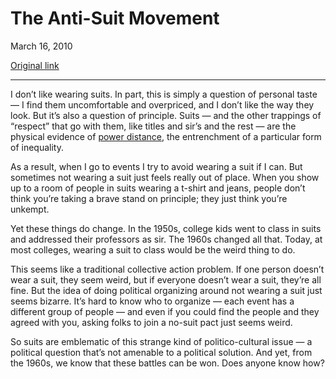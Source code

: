 The Anti-Suit Movement
======================

March 16, 2010

[Original link](http://www.aaronsw.com/weblog/antisuit)

* * * * *

I don’t like wearing suits. In part, this is simply a question of
personal taste — I find them uncomfortable and overpriced, and I don’t
like the way they look. But it’s also a question of principle. Suits —
and the other trappings of “respect” that go with them, like titles and
sir’s and the rest — are the physical evidence of [power
distance](http://en.wikipedia.org/wiki/Geert_Hofstede), the entrenchment
of a particular form of inequality.

As a result, when I go to events I try to avoid wearing a suit if I can.
But sometimes not wearing a suit just feels really out of place. When
you show up to a room of people in suits wearing a t-shirt and jeans,
people don’t think you’re taking a brave stand on principle; they just
think you’re unkempt.

Yet these things do change. In the 1950s, college kids went to class in
suits and addressed their professors as sir. The 1960s changed all that.
Today, at most colleges, wearing a suit to class would be the weird
thing to do.

This seems like a traditional collective action problem. If one person
doesn’t wear a suit, they seem weird, but if everyone doesn’t wear a
suit, they’re all fine. But the idea of doing political organizing
around not wearing a suit just seems bizarre. It’s hard to know who to
organize — each event has a different group of people — and even if you
could find the people and they agreed with you, asking folks to join a
no-suit pact just seems weird.

So suits are emblematic of this strange kind of politico-cultural issue
— a political question that’s not amenable to a political solution. And
yet, from the 1960s, we know that these battles can be won. Does anyone
know how?
